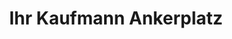 ---
title: "Ihr Kaufmann Ankerplatz"
url: /buehnsdorf/ihr-kaufmann-ankerplatz/
shop: Lebensmittel
---